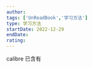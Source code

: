 ```yaml
---
author: 
tags: ['UnReadBook','学习方法']
type: 学习方法
startDate: 2022-12-29
endDate:
rating: 
---
```


calibre 已含有
